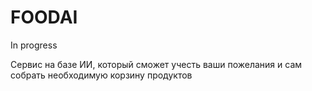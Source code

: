# FOODAI

In progress

Сервис на базе ИИ, который сможет учесть ваши пожелания и сам собрать необходимую корзину продуктов

